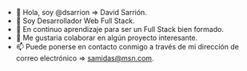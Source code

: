 - 👋 Hola, soy @dsarrion => David Sarrión.
- 👀 Soy Desarrollador Web Full Stack.
- 🌱 En continuo aprendizaje para ser un Full Stack bien formado.
- 💞️ Me gustaria colaborar en algún proyecto interesante.
- 📫 Puede ponerse en contacto conmigo a través de mi dirección de correo electrónico => samidas@msn.com.

<!---
dsarrion/dsarrion is a ✨ special ✨ repository because its `README.md` (this file) appears on your GitHub profile.
You can click the Preview link to take a look at your changes.
--->
